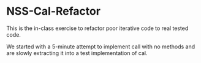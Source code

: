 NSS-Cal-Refactor
================

This is the in-class exercise to refactor poor iterative code to real tested code.


We started with a 5-minute attempt to implement call with no methods and are slowly extracting it into a test implementation of cal.
